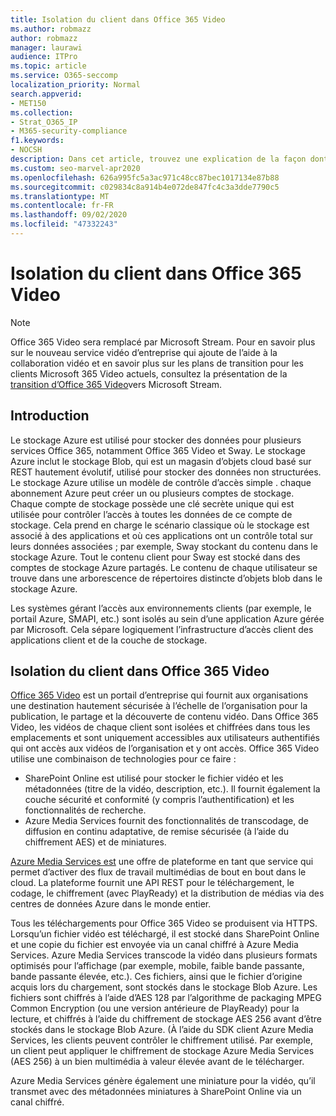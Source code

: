 ```yaml
---
title: Isolation du client dans Office 365 Video
ms.author: robmazz
author: robmazz
manager: laurawi
audience: ITPro
ms.topic: article
ms.service: O365-seccomp
localization_priority: Normal
search.appverid:
- MET150
ms.collection:
- Strat_O365_IP
- M365-security-compliance
f1.keywords:
- NOCSH
description: Dans cet article, trouvez une explication de la façon dont l’isolation du client conserve les vidéos stockées de chaque client séparément dans Office 365 Video.
ms.custom: seo-marvel-apr2020
ms.openlocfilehash: 626a995fc5a3ac971c48cc87bec1017134e87b88
ms.sourcegitcommit: c029834c8a914b4e072de847fc4c3a3dde7790c5
ms.translationtype: MT
ms.contentlocale: fr-FR
ms.lasthandoff: 09/02/2020
ms.locfileid: "47332243"
---
```

# <a name="tenant-isolation-in-office-365-video"></a>Isolation du client dans Office 365 Video

> [!NOTE]
> Office 365 Video sera remplacé par Microsoft Stream. Pour en savoir plus sur le nouveau service vidéo d’entreprise qui ajoute de l’aide à la collaboration vidéo et en savoir plus sur les plans de transition pour les clients Microsoft 365 Video actuels, consultez la présentation de la [transition d’Office 365 Video](https://docs.microsoft.com/stream/migrate-from-office-365)vers Microsoft Stream.

## <a name="introduction"></a>Introduction

Le stockage Azure est utilisé pour stocker des données pour plusieurs services Office 365, notamment Office 365 Video et Sway. Le stockage Azure inclut le stockage Blob, qui est un magasin d’objets cloud basé sur REST hautement évolutif, utilisé pour stocker des données non structurées. Le stockage Azure utilise un modèle de contrôle d’accès simple . chaque abonnement Azure peut créer un ou plusieurs comptes de stockage. Chaque compte de stockage possède une clé secrète unique qui est utilisée pour contrôler l’accès à toutes les données de ce compte de stockage. Cela prend en charge le scénario classique où le stockage est associé à des applications et où ces applications ont un contrôle total sur leurs données associées ; par exemple, Sway stockant du contenu dans le stockage Azure. Tout le contenu client pour Sway est stocké dans des comptes de stockage Azure partagés. Le contenu de chaque utilisateur se trouve dans une arborescence de répertoires distincte d’objets blob dans le stockage Azure.

Les systèmes gérant l’accès aux environnements clients (par exemple, le portail Azure, SMAPI, etc.) sont isolés au sein d’une application Azure gérée par Microsoft. Cela sépare logiquement l’infrastructure d’accès client des applications client et de la couche de stockage.

## <a name="tenant-isolation-in-office-365-video"></a>Isolation du client dans Office 365 Video

[Office 365 Video](https://support.office.com/article/Meet-Office-365-Video-ca1cc1a9-a615-46e1-b6a3-40dbd99939a6) est un portail d’entreprise qui fournit aux organisations une destination hautement sécurisée à l’échelle de l’organisation pour la publication, le partage et la découverte de contenu vidéo. Dans Office 365 Video, les vidéos de chaque client sont isolées et chiffrées dans tous les emplacements et sont uniquement accessibles aux utilisateurs authentifiés qui ont accès aux vidéos de l’organisation et y ont accès. Office 365 Video utilise une combinaison de technologies pour ce faire :

- SharePoint Online est utilisé pour stocker le fichier vidéo et les métadonnées (titre de la vidéo, description, etc.). Il fournit également la couche sécurité et conformité (y compris l’authentification) et les fonctionnalités de recherche.
- Azure Media Services fournit des fonctionnalités de transcodage, de diffusion en continu adaptative, de remise sécurisée (à l’aide du chiffrement AES) et de miniatures.

[Azure Media Services est](https://azure.microsoft.com/services/media-services/) une offre de plateforme en tant que service qui permet d’activer des flux de travail multimédias de bout en bout dans le cloud. La plateforme fournit une API REST pour le téléchargement, le codage, le chiffrement (avec PlayReady) et la distribution de médias via des centres de données Azure dans le monde entier.

Tous les téléchargements pour Office 365 Video se produisent via HTTPS. Lorsqu’un fichier vidéo est téléchargé, il est stocké dans SharePoint Online et une copie du fichier est envoyée via un canal chiffré à Azure Media Services. Azure Media Services transcode la vidéo dans plusieurs formats optimisés pour l’affichage (par exemple, mobile, faible bande passante, bande passante élevée, etc.). Ces fichiers, ainsi que le fichier d’origine acquis lors du chargement, sont stockés dans le stockage Blob Azure. Les fichiers sont chiffrés à l’aide d’AES 128 par l’algorithme de packaging MPEG Common Encryption (ou une version antérieure de PlayReady) pour la lecture, et chiffrés à l’aide du chiffrement de stockage AES 256 avant d’être stockés dans le stockage Blob Azure. (À l’aide du SDK client Azure Media Services, les clients peuvent contrôler le chiffrement utilisé. Par exemple, un client peut appliquer le chiffrement de stockage Azure Media Services (AES 256) à un bien multimédia à valeur élevée avant de le télécharger.

Azure Media Services génère également une miniature pour la vidéo, qu’il transmet avec des métadonnées miniatures à SharePoint Online via un canal chiffré.
